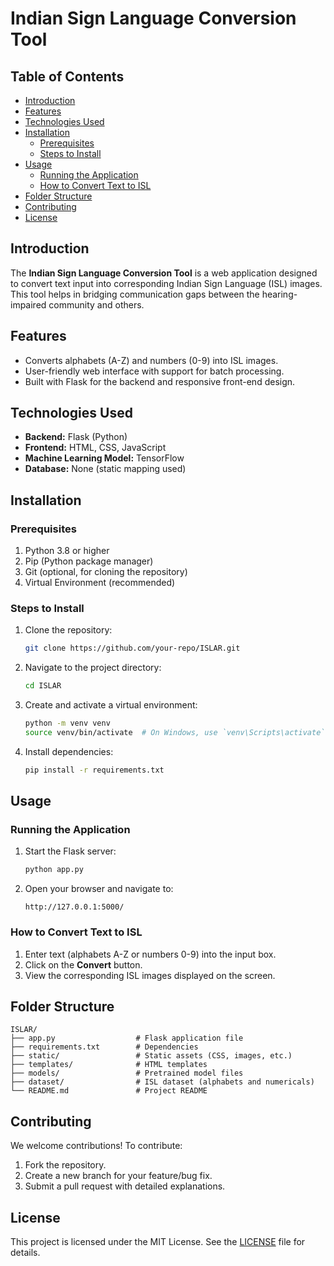 # Indian Sign Language Conversion Tool

## Table of Contents

- [Introduction](#introduction)
- [Features](#features)
- [Technologies Used](#technologies-used)
- [Installation](#installation)
  - [Prerequisites](#prerequisites)
  - [Steps to Install](#steps-to-install)
- [Usage](#usage)
  - [Running the Application](#running-the-application)
  - [How to Convert Text to ISL](#how-to-convert-text-to-isl)
- [Folder Structure](#folder-structure)
- [Contributing](#contributing)
- [License](#license)

## Introduction

The **Indian Sign Language Conversion Tool** is a web application designed to convert text input into corresponding Indian Sign Language (ISL) images. This tool helps in bridging communication gaps between the hearing-impaired community and others.

## Features

- Converts alphabets (A-Z) and numbers (0-9) into ISL images.
- User-friendly web interface with support for batch processing.
- Built with Flask for the backend and responsive front-end design.

## Technologies Used

- **Backend:** Flask (Python)
- **Frontend:** HTML, CSS, JavaScript
- **Machine Learning Model:** TensorFlow
- **Database:** None (static mapping used)

## Installation

### Prerequisites

1. Python 3.8 or higher
2. Pip (Python package manager)
3. Git (optional, for cloning the repository)
4. Virtual Environment (recommended)

### Steps to Install

1. Clone the repository:

   ```bash
   git clone https://github.com/your-repo/ISLAR.git
   ```
2. Navigate to the project directory:

   ```bash
   cd ISLAR
   ```

3. Create and activate a virtual environment:

   ```bash
   python -m venv venv
   source venv/bin/activate  # On Windows, use `venv\Scripts\activate`
   ```

4. Install dependencies:

   ```bash
   pip install -r requirements.txt
   ```

## Usage

### Running the Application

1. Start the Flask server:

   ```bash
   python app.py
   ```

2. Open your browser and navigate to:

   ```
   http://127.0.0.1:5000/
   ```

### How to Convert Text to ISL

1. Enter text (alphabets A-Z or numbers 0-9) into the input box.
2. Click on the **Convert** button.
3. View the corresponding ISL images displayed on the screen.

## Folder Structure

```
ISLAR/
├── app.py                  # Flask application file
├── requirements.txt        # Dependencies
├── static/                 # Static assets (CSS, images, etc.)
├── templates/              # HTML templates
├── models/                 # Pretrained model files
├── dataset/                # ISL dataset (alphabets and numericals)
└── README.md               # Project README
```

## Contributing

We welcome contributions! To contribute:

1. Fork the repository.
2. Create a new branch for your feature/bug fix.
3. Submit a pull request with detailed explanations.

## License

This project is licensed under the MIT License. See the [LICENSE](LICENSE) file for details.
